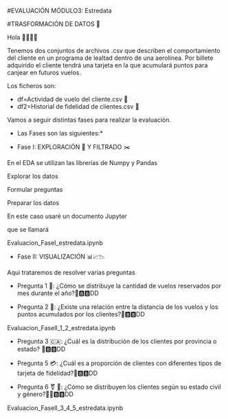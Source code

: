 #EVALUACIÓN MÓDULO3: Estredata

#TRASFORMACIÓN DE DATOS 🚀

Hola 👋🏽👋🏽

Tenemos dos conjuntos de archivos .csv que describen el comportamiento del cliente en un programa de lealtad dentro de una aerolínea. Por billete adquirido el cliente tendrá una tarjeta en la que acumulará puntos para canjear en futuros vuelos.

Los ficheros son:

- df=Actividad de vuelo del cliente.csv 🛫
- df2=Historial de fidelidad de clientes.csv 💺

Vamos a seguir distintas fases para realizar la evaluación.

* Las Fases son las siguientes:\*

- Fase I: EXPLORACIÓN 👀  Y FILTRADO ✂️

En el EDA se utilizan las librerías de Numpy y Pandas

Explorar los datos

Formular preguntas

Preparar los datos

En este caso usaré un documento Jupyter

que se llamará

Evaluacion\_FaseI\_estredata.ipynb

- Fase II: VISUALIZACIÓN 📊📈📉

Aqui trataremos de resolver varias preguntas

- Pregunta 1 🔎: ¿Cómo se distribuye la cantidad de vuelos reservados por mes durante el año?🛫🅱🅱DD

- Pregunta 2 🔬: ¿Existe una relación entre la distancia de los vuelos y los puntos acumulados por los clientes?🛫🅱🅱DD

Evaluacion\_FaseII\_1\_2\_estredata.ipynb

- Pregunta 3 🇨🇦: ¿Cuál es la distribución de los clientes por provincia o estado? 💺🅱🅱DD

- Pregunta 5 💳: ¿Cuál es a proporción de clientes con diferentes tipos de tarjeta de fidelidad?💺🅱🅱DD

- Pregunta 6 ⚧ 💟: ¿Cómo se distribuyen los clientes según su estado civil y género?🛫💺🅱🅱DD

Evaluacion\_FaseII\_3\_4\_5\_estredata.ipynb
